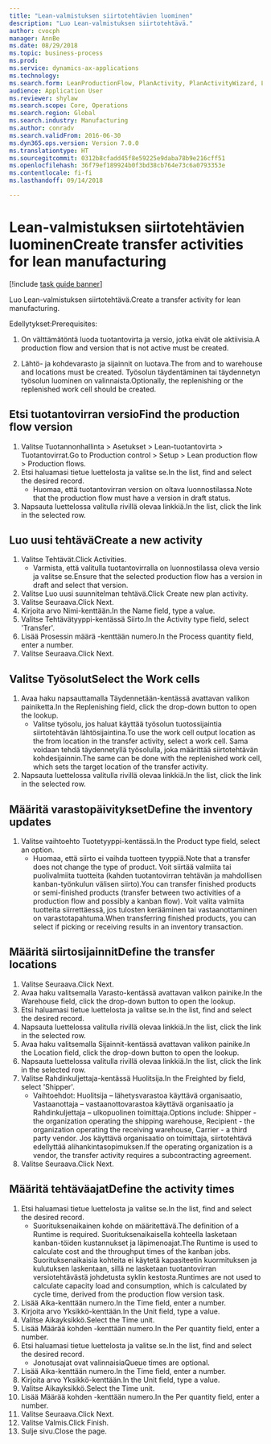 ```yaml
--- 
title: "Lean-valmistuksen siirtotehtävien luominen"
description: "Luo Lean-valmistuksen siirtotehtävä."
author: cvocph
manager: AnnBe
ms.date: 08/29/2018
ms.topic: business-process
ms.prod: 
ms.service: dynamics-ax-applications
ms.technology: 
ms.search.form: LeanProductionFlow, PlanActivity, PlanActivityWizard, LeanWorkCellLookup, InventLocationIdLookup
audience: Application User
ms.reviewer: shylaw
ms.search.scope: Core, Operations
ms.search.region: Global
ms.search.industry: Manufacturing
ms.author: conradv
ms.search.validFrom: 2016-06-30
ms.dyn365.ops.version: Version 7.0.0
ms.translationtype: HT
ms.sourcegitcommit: 0312b8cfadd45f8e59225e9daba78b9e216cff51
ms.openlocfilehash: 36f79ef189924b0f3bd38cb764e73c6a0793353e
ms.contentlocale: fi-fi
ms.lasthandoff: 09/14/2018

---
```

# <a name="create-transfer-activities-for-lean-manufacturing"></a><span data-ttu-id="c88c8-103">Lean-valmistuksen siirtotehtävien luominen</span><span class="sxs-lookup"><span data-stu-id="c88c8-103">Create transfer activities for lean manufacturing</span></span>

[!include [task guide banner](../../includes/task-guide-banner.md)]

<span data-ttu-id="c88c8-104">Luo Lean-valmistuksen siirtotehtävä.</span><span class="sxs-lookup"><span data-stu-id="c88c8-104">Create a transfer activity for lean manufacturing.</span></span> 

<span data-ttu-id="c88c8-105">Edellytykset:</span><span class="sxs-lookup"><span data-stu-id="c88c8-105">Prerequisites:</span></span> 

1. <span data-ttu-id="c88c8-106">On välttämätöntä luoda tuotantovirta ja versio, jotka eivät ole aktiivisia.</span><span class="sxs-lookup"><span data-stu-id="c88c8-106">A production flow and version that is not active must be created.</span></span>

2. <span data-ttu-id="c88c8-107">Lähtö- ja kohdevarasto ja sijainnit on luotava.</span><span class="sxs-lookup"><span data-stu-id="c88c8-107">The from and to warehouse and locations must be created.</span></span> <span data-ttu-id="c88c8-108">Työsolun täydentäminen tai täydennetyn työsolun luominen on valinnaista.</span><span class="sxs-lookup"><span data-stu-id="c88c8-108">Optionally, the replenishing or the replenished work cell should be created.</span></span>


## <a name="find-the-production-flow-version"></a><span data-ttu-id="c88c8-109">Etsi tuotantovirran versio</span><span class="sxs-lookup"><span data-stu-id="c88c8-109">Find the production flow version</span></span>
1. <span data-ttu-id="c88c8-110">Valitse Tuotannonhallinta > Asetukset > Lean-tuotantovirta > Tuotantovirrat.</span><span class="sxs-lookup"><span data-stu-id="c88c8-110">Go to Production control > Setup > Lean production flow > Production flows.</span></span>
2. <span data-ttu-id="c88c8-111">Etsi haluamasi tietue luettelosta ja valitse se.</span><span class="sxs-lookup"><span data-stu-id="c88c8-111">In the list, find and select the desired record.</span></span>
    * <span data-ttu-id="c88c8-112">Huomaa, että tuotantovirran version on oltava luonnostilassa.</span><span class="sxs-lookup"><span data-stu-id="c88c8-112">Note that the production flow must have a version in draft status.</span></span>  
3. <span data-ttu-id="c88c8-113">Napsauta luettelossa valitulla rivillä olevaa linkkiä.</span><span class="sxs-lookup"><span data-stu-id="c88c8-113">In the list, click the link in the selected row.</span></span>

## <a name="create-a-new-activity"></a><span data-ttu-id="c88c8-114">Luo uusi tehtävä</span><span class="sxs-lookup"><span data-stu-id="c88c8-114">Create a new activity</span></span>
1. <span data-ttu-id="c88c8-115">Valitse Tehtävät.</span><span class="sxs-lookup"><span data-stu-id="c88c8-115">Click Activities.</span></span>
    * <span data-ttu-id="c88c8-116">Varmista, että valitulla tuotantovirralla on luonnostilassa oleva versio ja valitse se.</span><span class="sxs-lookup"><span data-stu-id="c88c8-116">Ensure that the selected production flow has a version in draft and select that version.</span></span>  
2. <span data-ttu-id="c88c8-117">Valitse Luo uusi suunnitelman tehtävä.</span><span class="sxs-lookup"><span data-stu-id="c88c8-117">Click Create new plan activity.</span></span>
3. <span data-ttu-id="c88c8-118">Valitse Seuraava.</span><span class="sxs-lookup"><span data-stu-id="c88c8-118">Click Next.</span></span>
4. <span data-ttu-id="c88c8-119">Kirjoita arvo Nimi-kenttään.</span><span class="sxs-lookup"><span data-stu-id="c88c8-119">In the Name field, type a value.</span></span>
5. <span data-ttu-id="c88c8-120">Valitse Tehtävätyyppi-kentässä Siirto.</span><span class="sxs-lookup"><span data-stu-id="c88c8-120">In the Activity type field, select 'Transfer'.</span></span>
6. <span data-ttu-id="c88c8-121">Lisää Prosessin määrä -kenttään numero.</span><span class="sxs-lookup"><span data-stu-id="c88c8-121">In the Process quantity field, enter a number.</span></span>
7. <span data-ttu-id="c88c8-122">Valitse Seuraava.</span><span class="sxs-lookup"><span data-stu-id="c88c8-122">Click Next.</span></span>

## <a name="select-the-work-cells"></a><span data-ttu-id="c88c8-123">Valitse Työsolut</span><span class="sxs-lookup"><span data-stu-id="c88c8-123">Select the Work cells</span></span>
1. <span data-ttu-id="c88c8-124">Avaa haku napsauttamalla Täydennetään-kentässä avattavan valikon painiketta.</span><span class="sxs-lookup"><span data-stu-id="c88c8-124">In the Replenishing field, click the drop-down button to open the lookup.</span></span>
    * <span data-ttu-id="c88c8-125">Valitse työsolu, jos haluat käyttää työsolun tuotossijaintia siirtotehtävän lähtösijaintina.</span><span class="sxs-lookup"><span data-stu-id="c88c8-125">To use the work cell output location as the from location in the transfer activity, select a work cell.</span></span> <span data-ttu-id="c88c8-126">Sama voidaan tehdä täydennetyllä työsolulla, joka määrittää siirtotehtävän kohdesijainnin.</span><span class="sxs-lookup"><span data-stu-id="c88c8-126">The same can be done with the replenished work cell, which sets the target location of the transfer activity.</span></span>  
2. <span data-ttu-id="c88c8-127">Napsauta luettelossa valitulla rivillä olevaa linkkiä.</span><span class="sxs-lookup"><span data-stu-id="c88c8-127">In the list, click the link in the selected row.</span></span>

## <a name="define-the-inventory-updates"></a><span data-ttu-id="c88c8-128">Määritä varastopäivitykset</span><span class="sxs-lookup"><span data-stu-id="c88c8-128">Define the inventory updates</span></span>
1. <span data-ttu-id="c88c8-129">Valitse vaihtoehto Tuotetyyppi-kentässä.</span><span class="sxs-lookup"><span data-stu-id="c88c8-129">In the Product type field, select an option.</span></span>
    * <span data-ttu-id="c88c8-130">Huomaa, että siirto ei vaihda tuotteen tyyppiä.</span><span class="sxs-lookup"><span data-stu-id="c88c8-130">Note that a transfer does not change the type of product.</span></span> <span data-ttu-id="c88c8-131">Voit siirtää valmiita tai puolivalmiita tuotteita (kahden tuotantovirran tehtävän ja mahdollisen kanban-työnkulun välisen siirto).</span><span class="sxs-lookup"><span data-stu-id="c88c8-131">You can transfer finished products or semi-finished products (transfer between two activities of a production flow and possibly a kanban flow).</span></span>     <span data-ttu-id="c88c8-132">Voit valita valmiita tuotteita siirrettäessä, jos tulosten kerääminen tai vastaanottaminen on varastotapahtuma.</span><span class="sxs-lookup"><span data-stu-id="c88c8-132">When transferring finished products, you can select if picking or receiving results in an inventory transaction.</span></span>  

## <a name="define-the-transfer-locations"></a><span data-ttu-id="c88c8-133">Määritä siirtosijainnit</span><span class="sxs-lookup"><span data-stu-id="c88c8-133">Define the transfer locations</span></span>
1. <span data-ttu-id="c88c8-134">Valitse Seuraava.</span><span class="sxs-lookup"><span data-stu-id="c88c8-134">Click Next.</span></span>
2. <span data-ttu-id="c88c8-135">Avaa haku valitsemalla Varasto-kentässä avattavan valikon painike.</span><span class="sxs-lookup"><span data-stu-id="c88c8-135">In the Warehouse field, click the drop-down button to open the lookup.</span></span>
3. <span data-ttu-id="c88c8-136">Etsi haluamasi tietue luettelosta ja valitse se.</span><span class="sxs-lookup"><span data-stu-id="c88c8-136">In the list, find and select the desired record.</span></span>
4. <span data-ttu-id="c88c8-137">Napsauta luettelossa valitulla rivillä olevaa linkkiä.</span><span class="sxs-lookup"><span data-stu-id="c88c8-137">In the list, click the link in the selected row.</span></span>
5. <span data-ttu-id="c88c8-138">Avaa haku valitsemalla Sijainnit-kentässä avattavan valikon painike.</span><span class="sxs-lookup"><span data-stu-id="c88c8-138">In the Location field, click the drop-down button to open the lookup.</span></span>
6. <span data-ttu-id="c88c8-139">Napsauta luettelossa valitulla rivillä olevaa linkkiä.</span><span class="sxs-lookup"><span data-stu-id="c88c8-139">In the list, click the link in the selected row.</span></span>
7. <span data-ttu-id="c88c8-140">Valitse Rahdinkuljettaja-kentässä Huolitsija.</span><span class="sxs-lookup"><span data-stu-id="c88c8-140">In the Freighted by field, select 'Shipper'.</span></span>
    * <span data-ttu-id="c88c8-141">Vaihtoehdot: Huolitsija – lähetysvarastoa käyttävä organisaatio, Vastaanottaja – vastaanottovarastoa käyttävä organisaatio ja Rahdinkuljettaja – ulkopuolinen toimittaja.</span><span class="sxs-lookup"><span data-stu-id="c88c8-141">Options include: Shipper - the organization operating the shipping warehouse, Recipient -  the organization operating the receiving warehouse, Carrier - a third party vendor.</span></span> <span data-ttu-id="c88c8-142">Jos käyttävä organisaatio on toimittaja, siirtotehtävä edellyttää alihankintasopimuksen.</span><span class="sxs-lookup"><span data-stu-id="c88c8-142">If the operating organization is a vendor, the transfer activity requires a subcontracting agreement.</span></span>  
8. <span data-ttu-id="c88c8-143">Valitse Seuraava.</span><span class="sxs-lookup"><span data-stu-id="c88c8-143">Click Next.</span></span>

## <a name="define-the-activity-times"></a><span data-ttu-id="c88c8-144">Määritä tehtäväajat</span><span class="sxs-lookup"><span data-stu-id="c88c8-144">Define the activity times</span></span>
1. <span data-ttu-id="c88c8-145">Etsi haluamasi tietue luettelosta ja valitse se.</span><span class="sxs-lookup"><span data-stu-id="c88c8-145">In the list, find and select the desired record.</span></span>
    * <span data-ttu-id="c88c8-146">Suorituksenaikainen kohde on määritettävä.</span><span class="sxs-lookup"><span data-stu-id="c88c8-146">The definition of a Runtime is required.</span></span> <span data-ttu-id="c88c8-147">Suorituksenaikaisella kohteella lasketaan kanban-töiden kustannukset ja läpimenoajat.</span><span class="sxs-lookup"><span data-stu-id="c88c8-147">The Runtime is used to calculate cost and the throughput times of the kanban jobs.</span></span> <span data-ttu-id="c88c8-148">Suorituksenaikaisia kohteita ei käytetä kapasiteetin kuormituksen ja kulutuksen laskentaan, sillä ne lasketaan tuotantovirran versiotehtävästä johdetusta syklin kestosta.</span><span class="sxs-lookup"><span data-stu-id="c88c8-148">Runtimes are not used to calculate capacity load and consumption, which is calculated by cycle time, derived from the production flow version task.</span></span>  
2. <span data-ttu-id="c88c8-149">Lisää Aika-kenttään numero.</span><span class="sxs-lookup"><span data-stu-id="c88c8-149">In the Time field, enter a number.</span></span>
3. <span data-ttu-id="c88c8-150">Kirjoita arvo Yksikkö-kenttään.</span><span class="sxs-lookup"><span data-stu-id="c88c8-150">In the Unit field, type a value.</span></span>
4. <span data-ttu-id="c88c8-151">Valitse Aikayksikkö.</span><span class="sxs-lookup"><span data-stu-id="c88c8-151">Select the Time unit.</span></span>
5. <span data-ttu-id="c88c8-152">Lisää Määrää kohden -kenttään numero.</span><span class="sxs-lookup"><span data-stu-id="c88c8-152">In the Per quantity field, enter a number.</span></span>
6. <span data-ttu-id="c88c8-153">Etsi haluamasi tietue luettelosta ja valitse se.</span><span class="sxs-lookup"><span data-stu-id="c88c8-153">In the list, find and select the desired record.</span></span>
    * <span data-ttu-id="c88c8-154">Jonotusajat ovat valinnaisia</span><span class="sxs-lookup"><span data-stu-id="c88c8-154">Queue times are optional.</span></span>  
7. <span data-ttu-id="c88c8-155">Lisää Aika-kenttään numero.</span><span class="sxs-lookup"><span data-stu-id="c88c8-155">In the Time field, enter a number.</span></span>
8. <span data-ttu-id="c88c8-156">Kirjoita arvo Yksikkö-kenttään.</span><span class="sxs-lookup"><span data-stu-id="c88c8-156">In the Unit field, type a value.</span></span>
9. <span data-ttu-id="c88c8-157">Valitse Aikayksikkö.</span><span class="sxs-lookup"><span data-stu-id="c88c8-157">Select the Time unit.</span></span>
10. <span data-ttu-id="c88c8-158">Lisää Määrää kohden -kenttään numero.</span><span class="sxs-lookup"><span data-stu-id="c88c8-158">In the Per quantity field, enter a number.</span></span>
11. <span data-ttu-id="c88c8-159">Valitse Seuraava.</span><span class="sxs-lookup"><span data-stu-id="c88c8-159">Click Next.</span></span>
12. <span data-ttu-id="c88c8-160">Valitse Valmis.</span><span class="sxs-lookup"><span data-stu-id="c88c8-160">Click Finish.</span></span>
13. <span data-ttu-id="c88c8-161">Sulje sivu.</span><span class="sxs-lookup"><span data-stu-id="c88c8-161">Close the page.</span></span>


